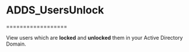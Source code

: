 # ADDS_UsersUnlock
==================

View users which are **locked** and **unlocked** them in your Active Directory Domain. 
